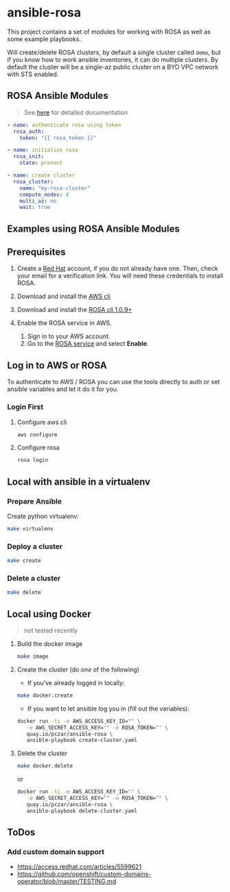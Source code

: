 # ansible-rosa

This project contains a set of modules for working with ROSA as well as some example playbooks.

Will create/delete ROSA clusters, by default a single cluster called `demo`, but if you know how to work ansible inventories, it can do multiple clusters. By default the cluster will be a single-az public cluster on a BYO VPC network with STS enabled.


## ROSA Ansible Modules

> See [here](docs/modules.md) for detailed documentation

```yaml
- name: authenticate rosa using token
  rosa_auth:
    token: "{{ rosa_token }}"

- name: initialize rosa
  rosa_init:
    state: present

- name: create cluster
  rosa_cluster:
    name: "my-rosa-cluster"
    compute_nodes: 4
    multi_az: no
    wait: true
```

## Examples using ROSA Ansible Modules

## Prerequisites

1. Create a [Red Hat](https://cloud.redhat.com) account, if you do not already have one. Then, check your email for a verification link. You will need these credentials to install ROSA.

1. Download and install the [AWS cli](https://aws.amazon.com/cli/)

1. Download and install the [ROSA cli 1.0.9+](https://github.com/openshift/rosa/releases/tag/v1.0.9)

1. Enable the ROSA service in AWS.

    1. Sign in to your AWS account.
    1. Go to the [ROSA service](https://console.aws.amazon.com/rosa/) and select **Enable**.

## Log in to AWS or ROSA

To authenticate to AWS / ROSA you can use the tools directly to auth or set ansible variables and let it do it for you.

### Login First

1. Configure aws cli

    ```bash
    aws configure
    ```

2. Configure rosa

    ```bash
    rosa login
    ```

## Local with ansible in a virtualenv

### Prepare Ansible

Create python virtualenv:

```bash
make virtualenv
```

### Deploy a cluster

```bash
make create
```

### Delete a cluster

```bash
make delete
```

## Local using Docker

> not tested recently

1. Build the docker image

    ```bash
    make image
    ```

2. Create the cluster (do *one* of the following)

    * If you've already logged in locally:

    ```bash
    make docker.create
    ```

    * If you want to let ansible log you in (fill out the variables):

    ```bash
    docker run -ti -e AWS_ACCESS_KEY_ID="" \
       -e AWS_SECRET_ACCESS_KEY="" -e ROSA_TOKEN="" \
       quay.io/pczar/ansible-rosa \
       ansible-playbook create-cluster.yaml
    ```

3. Delete the cluster

    ```bash
    make docker.delete
    ```

    or

    ```bash
    docker run -ti -e AWS_ACCESS_KEY_ID="" \
       -e AWS_SECRET_ACCESS_KEY="" -e ROSA_TOKEN="" \
       quay.io/pczar/ansible-rosa \
       ansible-playbook delete-cluster.yaml
    ```


## ToDos

### Add custom domain support

* https://access.redhat.com/articles/5599621
* https://github.com/openshift/custom-domains-operator/blob/master/TESTING.md